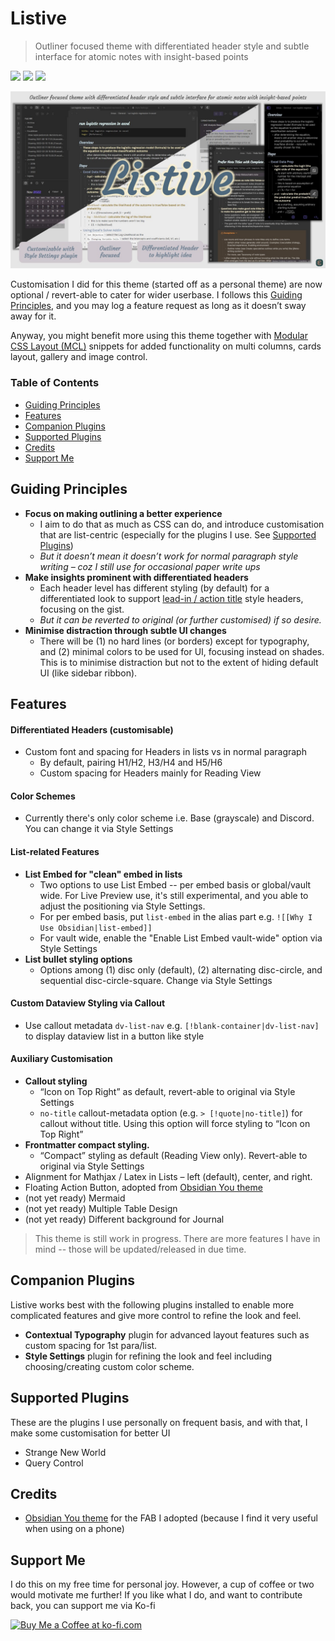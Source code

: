 # Listive
> Outliner focused theme with differentiated header style and subtle interface for atomic notes with insight-based points

<!-- updated for v0.4.0 (draft) -->

![](https://img.shields.io/github/v/release/efemkay/obsidian-listive-theme) ![](https://img.shields.io/github/release-date/efemkay/obsidian-listive-theme) ![](https://img.shields.io/github/license/efemkay/obsidian-listive-theme)


<!-- old TOC
<table >
	<tr>
		<td align="center" colspan="5" style="padding:0.5em 0; border:none; ">Quick TOC:</td>
	</tr>
	<tr>
		<td style="padding:0.5em 1em; border: none; border-right: 1px solid DarkSlateGray">
			<a href="#guiding-principles">Guiding Principles</a>
		</td>
		<td style="padding:0 1em; border: none; border-right: 1px solid DarkSlateGray">
			<a href="#features">Features</a>
		</td>
		<td style="padding:0 1em; border: none; border-right: 1px solid DarkSlateGray">
			<a href="#companion-plugins">Companion Plugins</a>
		</td>
		<td style="padding:0 1em; border: none; border-right: 1px solid DarkSlateGray">
			<a href="#credits">Credits</a>
		</td>
		<td style="padding:0 1em; border: none; border-right: 1px solid DarkSlateGray">
			<a href="#support-me">Support Me</a>
		</td>
	</tr>
</table>
-->

![Listive screenshot](Listive.jpg)


Customisation I did for this theme (started off as a personal theme) are now optional / revert-able to cater for wider userbase. I follows this <a href="#guiding-principles">Guiding Principles</a>, and you may log a feature request as long as it doesn’t sway away for it.

Anyway, you might benefit more using this theme together with [Modular CSS Layout (MCL)](https://github.com/efemkay/obsidian-modular-css-layout) snippets for added functionality on multi columns, cards layout, gallery and image control.

### Table of Contents
- <a href="#guiding-principles">Guiding Principles</a>
- <a href="#features">Features</a>
- <a href="#companion-plugins">Companion Plugins</a>
- <a href="#supported-plugins">Supported Plugins</a>
- <a href="#credits">Credits</a>
- <a href="#support-me">Support Me</a>

## Guiding Principles
- **Focus on making outlining a better experience**
    - I aim to do that as much as CSS can do, and introduce customisation that are list-centric (especially for the plugins I use. See <a href="#supported-plugins">Supported Plugins</a>)
    - *But it doesn’t mean it doesn’t work for normal paragraph style writing – coz I still use for occasional paper write ups*
- **Make insights prominent with differentiated headers**
    - Each header level has different styling (by default) for a differentiated look to support [lead-in / action title](https://strategy-compass.com/en/action-titles-slides-headings/) style headers, focusing on the gist.
    - *But it can be reverted to original (or further customised) if so desire.*
- **Minimise distraction through subtle UI changes**
    - There will be (1) no hard lines (or borders) except for typography, and (2) minimal colors to be used for UI, focusing instead on shades. This is to minimise distraction but not to the extent of hiding default UI (like sidebar ribbon).

## Features

#### Differentiated Headers (customisable)
- Custom font and spacing for Headers in lists vs in normal paragraph
    - By default, pairing H1/H2, H3/H4 and H5/H6
    - Custom spacing for Headers mainly for Reading View

#### Color Schemes
- Currently there's only color scheme i.e. Base (grayscale) and Discord. You can change it via Style Settings

#### List-related Features
- **List Embed for "clean" embed in lists**
	- Two options to use List Embed -- per embed basis or global/vault wide. For Live Preview use, it's still experimental, and you able to adjust the positioning via Style Settings.
	- For per embed basis, put `list-embed` in the alias part e.g. `![[Why I Use Obsidian|list-embed]]`
	- For vault wide, enable the "Enable List Embed vault-wide" option via Style Settings
- **List bullet styling options**
	- Options among (1) disc only (default), (2) alternating disc-circle, and sequential disc-circle-square. Change via Style Settings

#### Custom Dataview Styling via Callout
- Use callout metadata `dv-list-nav` e.g. `[!blank-container|dv-list-nav]` to display dataview list in a button like style

#### Auxiliary Customisation
- **Callout styling**
	- “Icon on Top Right” as default, revert-able to original via Style Settings
	- `no-title` callout-metadata option (e.g. `> [!quote|no-title]`) for callout without title. Using this option will force styling to “Icon on Top Right”
- **Frontmatter compact styling.**
	- “Compact” styling as default (Reading View only). Revert-able to original via Style Settings
- Alignment for Mathjax / Latex in Lists – left (default), center, and right.
- Floating Action Button, adopted from [Obsidian You theme](https://github.com/selfire1/obsidian-you-theme)
- (not yet ready) Mermaid
- (not yet ready) Multiple Table Design
- (not yet ready) Different background for Journal

> This theme is still work in progress. There are more features I have in mind -- those will be updated/released in due time.

## Companion Plugins
Listive works best with the following plugins installed to enable more complicated features and give more control to refine the look and feel.
- **Contextual Typography** plugin for advanced layout features such as custom spacing for 1st para/list.
- **Style Settings** plugin for refining the look and feel including choosing/creating custom color scheme.

## Supported Plugins
These are the plugins I use personally on frequent basis, and with that, I make some customisation for better UI
- Strange New World
- Query Control

## Credits
- [Obsidian You theme](https://github.com) for the FAB I adopted (because I find it very useful when using on a phone)

## Support Me
I do this on my free time for personal joy. However, a cup of coffee or two would motivate me further! If you like what I do, and want to contribute back, you can support me via Ko-fi

<a href='https://ko-fi.com/M4M3C77PF' target='_blank'><img height='36' style='border:0px;height:36px;' src='https://cdn.ko-fi.com/cdn/kofi1.png?v=3' border='0' alt='Buy Me a Coffee at ko-fi.com' /></a>
